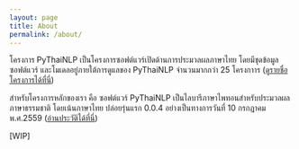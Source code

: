 ```yaml
---
layout: page
title: About
permalink: /about/
---
```


โครงการ PyThaiNLP เป็นโครงการซอฟต์แวร์เปิดด้านการประมวลผลภาษาไทย โดยมีชุดข้อมูล ซอฟต์แวร์ และโมเดลอยู่ภายใต้การดูแลของ PyThaiNLP จำนวนมากกว่า 25 โครงกาาร ([ดูรายชื่อโครงการได้ที่นี่](https://pythainlp.github.io/projects/))

สำหรับโครงการหลักของเรา คือ ซอฟต์แวร์ PyThaiNLP เป็นไลบารีภาษาไพทอนสำหรับประมวลผลภาษาธรรมชาติ โดยเน้นภาษาไทย ปล่อยรุ่นแรก 0.0.4 อย่างเป็นทางการวันที่ 10 กรกฎาคม พ.ศ.2559 ([อ่านประวัติได้ที่นี่](https://github.com/PyThaiNLP/pythainlp/wiki/History))

[WIP]
